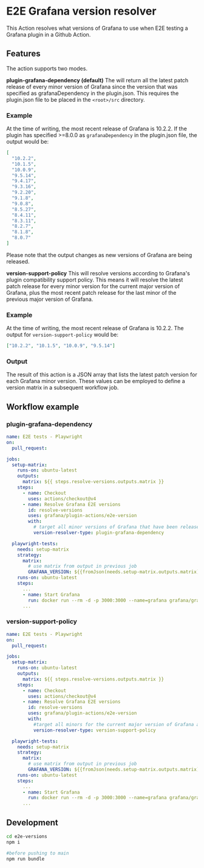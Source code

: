 # E2E Grafana version resolver

This Action resolves what versions of Grafana to use when E2E testing a Grafana plugin in a Github Action.

## Features

The action supports two modes.

**plugin-grafana-dependency (default)**
The will return all the latest patch release of every minor version of Grafana since the version that was specified as grafanaDependency in the plugin.json. This requires the plugin.json file to be placed in the `<root>/src` directory.

### Example

At the time of writing, the most recent release of Grafana is 10.2.2. If the plugin has specified >=8.0.0 as `grafanaDependency` in the plugin.json file, the output would be:

```json
[
  "10.2.2",
  "10.1.5",
  "10.0.9",
  "9.5.14",
  "9.4.17",
  "9.3.16",
  "9.2.20",
  "9.1.8",
  "9.0.8",
  "8.5.27",
  "8.4.11",
  "8.3.11",
  "8.2.7",
  "8.1.8",
  "8.0.7"
]
```

Please note that the output changes as new versions of Grafana are being released.

**version-support-policy**
This will resolve versions according to Grafana's plugin compatibility support policy. This means it will resolve the latest patch release for every minor version for the current major version of Grafana, plus the most recent patch release for the last minor of the previous major version of Grafana.

### Example

At the time of writing, the most recent release of Grafana is 10.2.2. The output for `version-support-policy` would be:

```json
["10.2.2", "10.1.5", "10.0.9", "9.5.14"]
```

### Output

The result of this action is a JSON array that lists the latest patch version for each Grafana minor version. These values can be employed to define a version matrix in a subsequent workflow job.

## Workflow example

### plugin-grafana-dependency

```yaml
name: E2E tests - Playwright
on:
  pull_request:

jobs:
  setup-matrix:
    runs-on: ubuntu-latest
    outputs:
      matrix: ${{ steps.resolve-versions.outputs.matrix }}
    steps:
      - name: Checkout
        uses: actions/checkout@v4
      - name: Resolve Grafana E2E versions
        id: resolve-versions
        uses: grafana/plugin-actions/e2e-version
        with:
          # target all minor versions of Grafana that have been released since the version that was specified as grafanaDependency in the plugin
          version-resolver-type: plugin-grafana-dependency

  playwright-tests:
    needs: setup-matrix
    strategy:
      matrix:
        # use matrix from output in previous job
        GRAFANA_VERSION: ${{fromJson(needs.setup-matrix.outputs.matrix)}}
    runs-on: ubuntu-latest
    steps:
      ...
      - name: Start Grafana
        run: docker run --rm -d -p 3000:3000 --name=grafana grafana/grafana:${{ matrix.GRAFANA_VERSION }}
      ...
```

### version-support-policy

```yaml
name: E2E tests - Playwright
on:
  pull_request:

jobs:
  setup-matrix:
    runs-on: ubuntu-latest
    outputs:
      matrix: ${{ steps.resolve-versions.outputs.matrix }}
    steps:
      - name: Checkout
        uses: actions/checkout@v4
      - name: Resolve Grafana E2E versions
        id: resolve-versions
        uses: grafana/plugin-actions/e2e-version
        with:
          #target all minors for the current major version of Grafana and the last minor of the previous major version of Grafana
          version-resolver-type: version-support-policy

  playwright-tests:
    needs: setup-matrix
    strategy:
      matrix:
        # use matrix from output in previous job
        GRAFANA_VERSION: ${{fromJson(needs.setup-matrix.outputs.matrix)}}
    runs-on: ubuntu-latest
    steps:
      ...
      - name: Start Grafana
        run: docker run --rm -d -p 3000:3000 --name=grafana grafana/grafana:${{ matrix.GRAFANA_VERSION }}
      ...
```

## Development

```bash
cd e2e-versions
npm i

#before pushing to main
npm run bundle
```
